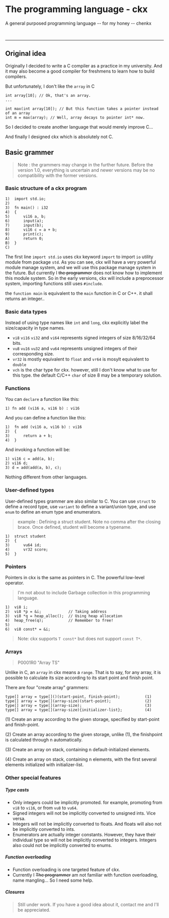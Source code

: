 ﻿# The programming language - ckx

A general purposed programming language -- for my honey -- chenkx


<br/>
<hr/>

## Original idea

Originally I decided to write a C compiler as a practice in my university. And it may also become a good compiler for freshmens to learn how to build compilers.

But unfortunately, I don't like the `array` in C

	int array[10]; // Ok, that's an array.
	...	

	int max(int array[10]); // But this function takes a pointer instead of an array
	int m = max(array); // Well, array decays to pointer int* now.

So I decided to create another language that would merely improve C...

And finally I designed ckx which is absolutely not C.

## Basic grammer

> Note : the grammers may change in the further future. Before the version 1.0, everything is uncertain and newer versions may be no compatibility with the former versions.

### Basic structure of a ckx program


	1)  import std.io;
	2)  
	3)  fn main() : i32
	4)  {
	5)  	vi16 a, b;
	6)  	input(a);
	7)  	input(b);
	8)  	vi16 c = a + b;
	9)  	print(c);
	A)  	return 0;
	B)  }
	C)

The first line `import std.io` uses ckx keyword `import` to import `io` utility module from package `std`. As you can see, ckx will have a very powerful module manage system, and we will use this package manage system in the future. But currently I ~~the programmer~~ does not know how to implement this module system. So in the early versions, ckx will include a preprocessor system, importing functions still uses `#include`.

the `function main` is equivalent to the `main` function in C or C++. it shall returns an integer..

### Basic data types

Instead of using type names like `int` and `long`, ckx explicitly label the size/capacity in type names.

* `vi8` `vi16` `vi32` and `vi64` represents signed integers of size 8/16/32/64 bits. 
* `vu8` `vu16` `vu32` and `vu64` represents unsigned integers of their corresponding size.
* `vr32` is mostly equivalent to `float` and `vr64` is mosylt equivalent to `double`
* `vch` is the char type for ckx. however, still I don't know what to use for this type. the default C/C++ `char` of size 8 may be a temporary solution.

### Functions

You can `declare` a function like this:

	1) fn add (vi16 a, vi16 b) : vi16

And you can define a function like this:

    1)  fn add (vi16 a, vi16 b) : vi16
    2)  {
    3)  	return a + b;
    4)  }

And invoking a function will be:

	1) vi16 c = add(a, b);
	2) vi16 d;
	3) d = add(add(a, b), c);

Nothing different from other languages.

### User-defined types

User-defined types grammer are also similar to C. You can use `struct` to define a record type, use `variant` to define a variant/union type, and use `enum` to define an enum type and enumerators.

> example : Defining a struct student. Note no comma after the closing brace. Once defined, student will become a typename.

    1)  struct student
    2)  {
    3)  	vu64 id;
    4)  	vr32 score;
    5)  }

### Pointers

Pointers in ckx is the same as pointers in C. The powerful low-level operator.

> I'm not about to include Garbage collection in this programming language.

    1)  vi8 i;
    2)  vi8 *p = &i;            // Taking address
    3)  vi8 *q = heap_alloc();  // Using heap allocation
    4)  heap_free(q);           // Remember to free!
    5)
    6)  vi8 const* = &i;

> Note: ckx supports `T const*` but does not support `const T*`.

### Arrays

> P0001R0 "Array TS"

Unlike in C, an `array` in ckx means a `range`. That is to say, for any array, it is possible to calculate its size according to its start point and finish point.

There are four "create array" grammers:
    
    type[] array = type[]()(start-point, finish-point);           (1)
    type[] array = type[](array-size)(start-point);               (2)
    type[] array = type[](array-size);                            (3)
    type[] array = type[](array-size){initializer-list};          (4)
    
(1) Create an array according to the given storage, specified by start-point and finish-point.

(2) Create an array according to the given storage, unlike (1), the finishpoint is calculated through n automatically.

(3) Create an array on stack, containing n default-initialized elements.

(4) Create an array on stack, containing n elements, with the first several elements initialized with initializer-list.
 

### Other special features

##### Type casts

* Only integers could be implicitly promoted. for example, promoting from `vi8` to `vi16`, or from `vu8` to `vu64`.
* Signed integers will not be implicitly converted to unsigned ints. Vice versa.
* Integers will not be implicitly converted to floats. And floats will also not be implicitly converted to ints.
* Enumerators are actually integer constants. However, they have their individual type so will not be implicitly converted to integers. Integers also could not be implicitly converted to enums.

##### Function overloading

* Function overloading is one targeted feature of ckx.
* Currently I ~~The programmer~~ am not familiar with function overloading, name mangling... So I need some help.

##### Closures

> Still under work. If you have a good idea about it, contact me and I'll be appreciated.
